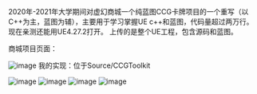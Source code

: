 
2020年-2021年大学期间对虚幻商城一个纯蓝图CCG卡牌项目的一个重写（以C++为主，蓝图为辅），主要用于学习掌握UE c++和蓝图，代码量超过两万行。
现在亲测还能用UE4.27.2打开。
上传的是整个UE工程，包含源码和蓝图。

商城项目页面：

![image](https://github.com/user-attachments/assets/a1ff0b82-359d-4840-a2cc-b391db67083f)
我的实现：位于Source/CCGToolkit

![image](https://github.com/user-attachments/assets/7558dfa1-b8f7-4c53-b622-4e788b79509a)
![image](https://github.com/user-attachments/assets/8b4c1b15-0805-4399-a5a9-671a2e40facb)
![image](https://github.com/user-attachments/assets/71ed57e1-4227-4e14-80ef-20e52964b272)
![image](https://github.com/user-attachments/assets/fc373689-65aa-416f-abba-98a72c7669c8)
